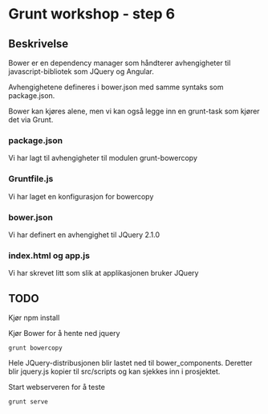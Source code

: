 # Grunt workshop - step 6

## Beskrivelse

Bower er en dependency manager som håndterer avhengigheter til javascript-bibliotek som JQuery og Angular.

Avhengighetene defineres i bower.json med samme syntaks som package.json.

Bower kan kjøres alene, men vi kan også legge inn en grunt-task som kjører det via Grunt.

### package.json
Vi har lagt til avhengigheter til modulen grunt-bowercopy

### Gruntfile.js
Vi har laget en konfigurasjon for bowercopy

### bower.json
Vi har definert en avhengighet til JQuery 2.1.0

### index.html og app.js
Vi har skrevet litt som slik at applikasjonen bruker JQuery

## TODO

Kjør npm install

Kjør Bower for å hente ned jquery

	grunt bowercopy

Hele JQuery-distribusjonen blir lastet ned til bower_components. Deretter blir jquery.js kopier til src/scripts og kan sjekkes inn i prosjektet. 

Start webserveren for å teste

	grunt serve

